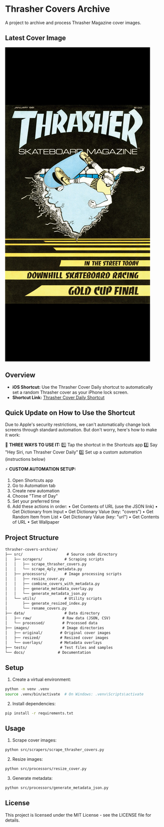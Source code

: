 # Thrasher Covers Archive

A project to archive and process Thrasher Magazine cover images.

## Latest Cover Image

![Latest Thrasher Cover](images/resized/resized_covers/lock_screen_011981.jpg)

## Overview

- **iOS Shortcut:** Use the Thrasher Cover Daily shortcut to automatically set a random Thrasher cover as your iPhone lock screen.
- **Shortcut Link:** [Thrasher Cover Daily Shortcut](https://www.icloud.com/shortcuts/3082f51868c54982bddab31254876771)

## Quick Update on How to Use the Shortcut

Due to Apple's security restrictions, we can't automatically change lock screens through standard automation. But don't worry, here's how to make it work:

📱 **THREE WAYS TO USE IT:**
1️⃣ Tap the shortcut in the Shortcuts app
2️⃣ Say "Hey Siri, run Thrasher Cover Daily"
3️⃣ Set up a custom automation (instructions below)

⚡️ **CUSTOM AUTOMATION SETUP:**
1. Open Shortcuts app
2. Go to Automation tab
3. Create new automation
4. Choose "Time of Day"
5. Set your preferred time
6. Add these actions in order:
   • Get Contents of URL (use the JSON link)
   • Get Dictionary from Input
   • Get Dictionary Value (key: "covers")
   • Get Random Item from List
   • Get Dictionary Value (key: "url")
   • Get Contents of URL
   • Set Wallpaper

## Project Structure

```
thrasher-covers-archive/
├── src/                    # Source code directory
│   ├── scrapers/          # Scraping scripts
│   │   ├── scrape_thrasher_covers.py
│   │   └── scrape_4ply_metadata.py
│   ├── processors/        # Image processing scripts
│   │   ├── resize_cover.py
│   │   ├── combine_covers_with_metadata.py
│   │   ├── generate_metadata_overlay.py
│   │   └── generate_metadata_json.py
│   └── utils/             # Utility scripts
│       ├── generate_resized_index.py
│       └── rename_covers.py
├── data/                  # Data directory
│   ├── raw/              # Raw data (JSON, CSV)
│   └── processed/        # Processed data
├── images/               # Image directories
│   ├── original/        # Original cover images
│   ├── resized/         # Resized cover images
│   └── overlays/        # Metadata overlays
├── tests/               # Test files and samples
└── docs/               # Documentation
```

## Setup

1. Create a virtual environment:
```bash
python -m venv .venv
source .venv/bin/activate  # On Windows: .venv\Scripts\activate
```

2. Install dependencies:
```bash
pip install -r requirements.txt
```

## Usage

1. Scrape cover images:
```bash
python src/scrapers/scrape_thrasher_covers.py
```

2. Resize images:
```bash
python src/processors/resize_cover.py
```

3. Generate metadata:
```bash
python src/processors/generate_metadata_json.py
```

## License

This project is licensed under the MIT License - see the LICENSE file for details. 